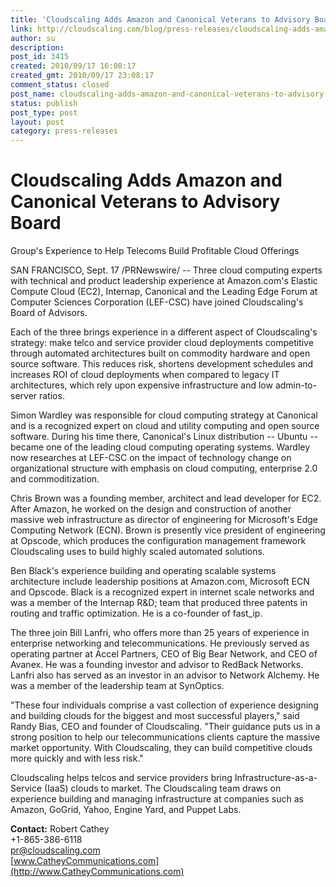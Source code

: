 ```yaml
---
title: 'Cloudscaling Adds Amazon and Canonical Veterans to Advisory Board'
link: http://cloudscaling.com/blog/press-releases/cloudscaling-adds-amazon-and-canonical-veterans-to-advisory-board/
author: su
description: 
post_id: 3415
created: 2010/09/17 16:08:17
created_gmt: 2010/09/17 23:08:17
comment_status: closed
post_name: cloudscaling-adds-amazon-and-canonical-veterans-to-advisory-board
status: publish
post_type: post
layout: post
category: press-releases
---
```


# Cloudscaling Adds Amazon and Canonical Veterans to Advisory Board

Group's Experience to Help Telecoms Build Profitable Cloud Offerings

SAN FRANCISCO, Sept. 17 /PRNewswire/ -- Three cloud computing experts with technical and product leadership experience at Amazon.com's Elastic Compute Cloud (EC2), Internap, Canonical and the Leading Edge Forum at Computer Sciences Corporation (LEF-CSC) have joined Cloudscaling's Board of Advisors.

Each of the three brings experience in a different aspect of Cloudscaling's strategy: make telco and service provider cloud deployments competitive through automated architectures built on commodity hardware and open source software. This reduces risk, shortens development schedules and increases ROI of cloud deployments when compared to legacy IT architectures, which rely upon expensive infrastructure and low admin-to-server ratios.

Simon Wardley was responsible for cloud computing strategy at Canonical and is a recognized expert on cloud and utility computing and open source software. During his time there, Canonical's Linux distribution -- Ubuntu -- became one of the leading cloud computing operating systems. Wardley now researches at LEF-CSC on the impact of technology change on organizational structure with emphasis on cloud computing, enterprise 2.0 and commoditization.

Chris Brown was a founding member, architect and lead developer for EC2. After Amazon, he worked on the design and construction of another massive web infrastructure as director of engineering for Microsoft's Edge Computing Network (ECN). Brown is presently vice president of engineering at Opscode, which produces the configuration management framework Cloudscaling uses to build highly scaled automated solutions.

Ben Black's experience building and operating scalable systems architecture include leadership positions at Amazon.com, Microsoft ECN and Opscode. Black is a recognized expert in internet scale networks and was a member of the Internap R&D; team that produced three patents in routing and traffic optimization. He is a co-founder of fast_ip.

The three join Bill Lanfri, who offers more than 25 years of experience in enterprise networking and telecommunications. He previously served as operating partner at Accel Partners, CEO of Big Bear Network, and CEO of Avanex. He was a founding investor and advisor to RedBack Networks. Lanfri also has served as an investor in an advisor to Network Alchemy. He was a member of the leadership team at SynOptics.

"These four individuals comprise a vast collection of experience designing and building clouds for the biggest and most successful players," said Randy Bias, CEO and founder of Cloudscaling. "Their guidance puts us in a strong position to help our telecommunications clients capture the massive market opportunity. With Cloudscaling, they can build competitive clouds more quickly and with less risk."

Cloudscaling helps telcos and service providers bring Infrastructure-as-a-Service (IaaS) clouds to market. The Cloudscaling team draws on experience building and managing infrastructure at companies such as Amazon, GoGrid, Yahoo, Engine Yard, and Puppet Labs.

**Contact:** Robert Cathey   
+1-865-386-6118   
[pr@cloudscaling.com](mailto:pr@cloudscaling.com)   
[www.CatheyCommunications.com](http://www.CatheyCommunications.com)